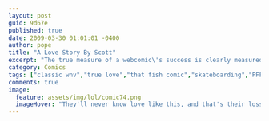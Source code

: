 ```yaml
---
layout: post
guid: 9d67e
published: true
date: 2009-03-30 01:01:01 -0400
author: pope
title: "A Love Story By Scott"
excerpt: "The true measure of a webcomic\'s success is clearly measured by its ability to recycle content and slap some new text onto it, calling it a brand new comic. We would never do that. I swear. "
category: Comics
tags: ["classic wnv","true love","that fish comic","skateboarding","PFFFFT NERD"]
comments: true 
image:
  feature: assets/img/lol/comic74.png
  imageHover: "They'll never know love like this, and that's their loss."
---
```


